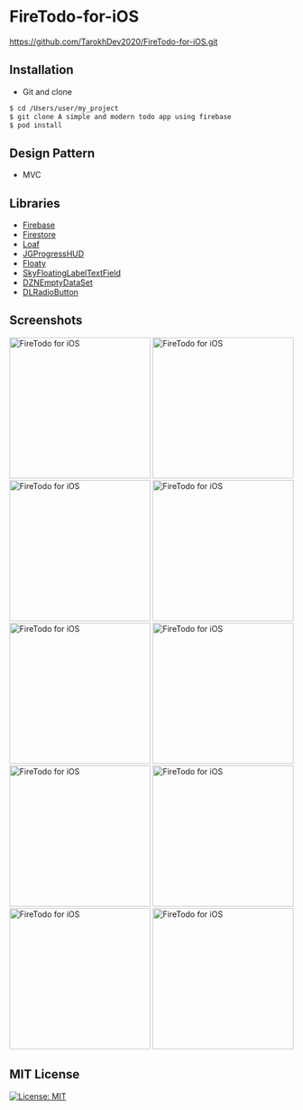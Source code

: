 # FireTodo-for-iOS

https://github.com/TarokhDev2020/FireTodo-for-iOS.git
## Installation ##
* Git and clone <br/>
```bash
$ cd /Users/user/my_project
$ git clone A simple and modern todo app using firebase
$ pod install
```

## Design Pattern ##
* MVC

## Libraries ##
* [Firebase](https://firebase.google.com/)
* [Firestore](https://firebase.google.com/)
* [Loaf](https://github.com/schmidyy/Loaf)
* [JGProgressHUD](https://github.com/JonasGessner/JGProgressHUD)
* [Floaty](https://github.com/kciter/Floaty)
* [SkyFloatingLabelTextField](https://github.com/Skyscanner/SkyFloatingLabelTextField)
* [DZNEmptyDataSet](https://github.com/dzenbot/DZNEmptyDataSet)
* [DLRadioButton](https://github.com/DavydLiu/DLRadioButton)

## Screenshots ##
<img src="https://user-images.githubusercontent.com/72879576/96603759-303aff80-1301-11eb-8bfb-2a95301760af.png" alt="FireTodo for iOS" width="250"/>
<img src="https://user-images.githubusercontent.com/72879576/96603764-329d5980-1301-11eb-915f-c48a93c6f56e.png" alt="FireTodo for iOS" width="250"/>
<img src="https://user-images.githubusercontent.com/72879576/96603767-34671d00-1301-11eb-98d2-24eef3736160.png" alt="FireTodo for iOS" width="250"/>
<img src="https://user-images.githubusercontent.com/72879576/96603780-392bd100-1301-11eb-8d7b-9d9d43ff66c1.png" alt="FireTodo for iOS" width="250"/>
<img src="https://user-images.githubusercontent.com/72879576/96603793-3f21b200-1301-11eb-82a3-f60aa93983e5.png" alt="FireTodo for iOS" width="250"/>
<img src="https://user-images.githubusercontent.com/72879576/96603823-45179300-1301-11eb-8607-7432a3719cd0.png" alt="FireTodo for iOS" width="250"/>
<img src="https://user-images.githubusercontent.com/72879576/96603838-48ab1a00-1301-11eb-806b-d10018a5079d.png" alt="FireTodo for iOS" width="250"/>
<img src="https://user-images.githubusercontent.com/72879576/96603859-4ea0fb00-1301-11eb-8d7d-36104a2f7a01.png" alt="FireTodo for iOS" width="250"/>
<img src="https://user-images.githubusercontent.com/72879576/96603887-582a6300-1301-11eb-9045-016a47d386b0.png" alt="FireTodo for iOS" width="250"/>
<img src="https://user-images.githubusercontent.com/72879576/96603911-5c568080-1301-11eb-8faa-ff34de78eaef.png" alt="FireTodo for iOS" width="250"/>


## MIT License ##
[![License: MIT](https://img.shields.io/badge/License-MIT-yellow.svg)](https://opensource.org/licenses/MIT)
